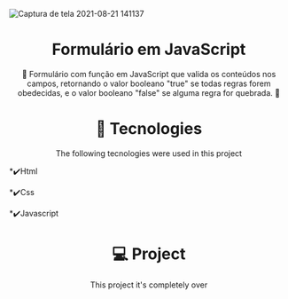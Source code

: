 ![Captura de tela 2021-08-21 141137](https://user-images.githubusercontent.com/79206432/130329738-c8c455ab-32f7-4b6d-ad3f-7976e2e9729d.png)
<h1 align="center"> Formulário em JavaScript </h1>
<p align="center"> 🎉 Formulário com função em JavaScript que valida os conteúdos nos campos, retornando o valor booleano "true" se todas regras forem obedecidas, e o valor booleano "false" se alguma regra for quebrada. 🥳 </p>
<h1 align="center">🚀 Tecnologies</h1>
<p align="center">The following tecnologies were used in this project</p>
<p>*✔️Html</p>
<p>*✔️Css</p>
<p>*✔️Javascript</p>

<h1 align="center"> 💻 Project </h1>
<p align="center"> This project it's completely over </p>



